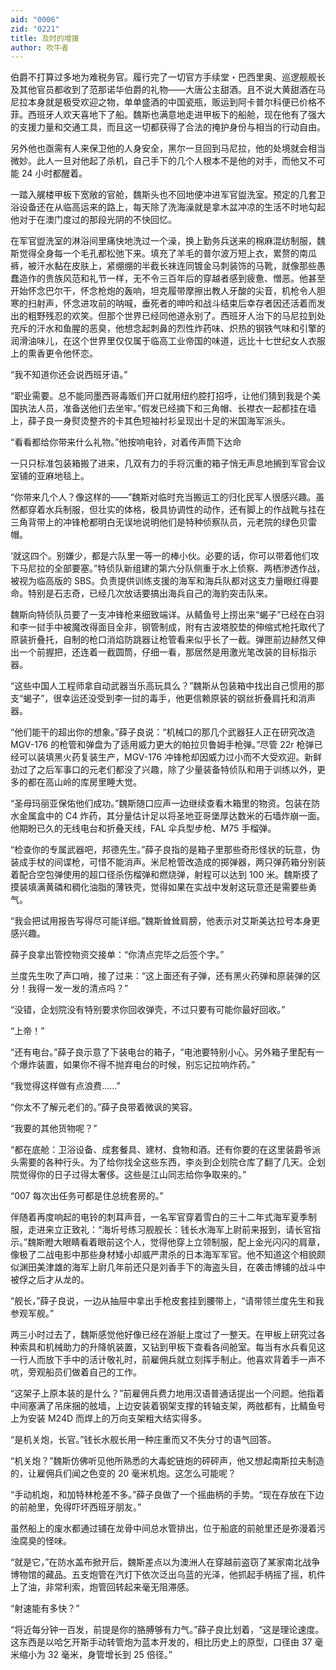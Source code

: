 ```yaml
---
aid: "0006"
zid: "0221"
title: 及时的增援
author: 吹牛者
---
```


伯爵不打算过多地为难税务官。履行完了一切官方手续堂・巴西里奥、巡逻舰舰长及其他官员都收到了范那诺华伯爵的礼物——大唐公主甜酒。且不说大黄甜酒在马尼拉本身就是极受欢迎之物，单单盛酒的中国瓷瓶，贩运到阿卡普尔科便已价格不菲。西班牙人欢天喜地下了船。魏斯也满意地走进甲板下的船舱，现在他有了强大的支援力量和交通工具，而且这一切都获得了合法的掩护身份与相当的行动自由。

另外他也亟需有人来保卫他的人身安全，黑尔一旦回到马尼拉，他的处境就会相当微妙。此人一旦对他起了杀机，自己手下的几个人根本不是他的对手，而他又不可能 24 小时都醒着。

一踏入艉楼甲板下宽敞的官舱，魏斯头也不回地便冲进军官盥洗室。预定的几套卫浴设备还在从临高运来的路上，每天除了洗海澡就是拿木盆冲凉的生活不时地勾起他对于在澳门度过的那段光阴的不快回忆。

在军官盥洗室的淋浴间里痛快地洗过一个澡，换上勤务兵送来的棉麻混纺制服，魏斯觉得全身每一个毛孔都松弛下来。填充了羊毛的普尔波万短上衣，累赘的南瓜裤，被汗水黏在皮肤上，紧绷绷的半截长袜连同镀金马刺装饰的马靴，就像那些愚蠢造作的贵族风范和礼节一样，无不令三百年后的穿越者感到疲惫、憎恶。他甚至开始怀念巴尔干，怀念枪炮的轰响，坦克履带摩擦出教人牙酸的尖音，机枪令人胆寒的扫射声，怀念进攻前的呐喊，垂死者的呻吟和战斗结束后幸存者因还活着而发出的粗野残忍的欢笑。但那个世界已经同他道永别了。西班牙人治下的马尼拉到处充斥的汗水和鱼腥的恶臭，他想念起刺鼻的烈性炸药味、炽热的钢铁气味和引擎的润滑油味儿，在这个世界里仅仅属于临高工业帝国的味道，远比十七世纪女人衣服上的熏香更令他怀恋。

“我不知道你还会说西班牙语。”

“职业需要。总不能同墨西哥毒贩们开口就用纽约腔打招呼，让他们猜到我是个美国执法人员，准备送他们去坐牢。”假发已经摘下和三角帽、长襟衣一起都挂在墙上，薛子良一身熨烫整齐的卡其色短袖衬衫呈现出十足的米国海军派头。

“看看都给你带来什么礼物。”他按响电铃，对着传声筒下达命

一只只标准包装箱搬了进来，几双有力的手将沉重的箱子悄无声息地搁到军官会议室铺的亚麻地毯上。

“你带来几个人？像这样的——”魏斯对临时充当搬运工的归化民军人很感兴趣。虽然都穿着水兵制服，但壮实的体格，极具协调性的动作，还有脚上的作战靴与挂在三角背带上的冲锋枪都明白无误地说明他们是特种侦察队员，元老院的绿色贝雷帽。

‘就这四个。别嫌少，都是六队里一等一的棒小伙。必要的话，你可以带着他们攻下马尼拉的全部要塞。”特侦队新组建的第六分队侧重于水上侦察、两栖渗透作战，被视为临高版的 SBS。负责提供训练支援的海军和海兵队都对这支力量眼红得要命。特别是石志奇，已经几次放话要搞出海兵自己的海豹突击队来。

魏斯向特侦队员要了一支冲锋枪来细致端详。从鲭鱼号上捞出来“蝎子”已经在白羽和李一挝手中被魔改得面目全非，钢管制成，附有古波塔胶垫的伸缩式枪托取代了原装折叠托，自制的枪口消焰防跳器让枪管看来似乎长了一截。弹匣前边赫然又伸出一个前握把，还连着一截圆筒，仔细一看，那居然是用激光笔改装的目标指示器。

“这些中国人工程师拿自动武器当乐高玩具么？”魏斯从包装箱中找出自己惯用的那支“蝎子”，很幸运还没受到李一挝的毒手，他更信赖原装的钢丝折叠肩托和消声器。

“他们能干的超出你的想象。”薛子良说：“机械口的那几个武器狂人正在研究改造 MGV-176 的枪管和弹盘为了适用威力更大的帕拉贝鲁姆手枪弹。”尽管 22r 枪弹已经可以装填黑火药复装生产，MGV-176 冲锋枪却因威力过小而不大受欢迎。新鲜劲过了之后军事口的元老们都没了兴趣，除了少量装备特侦队和用于训练以外，更多的都在高山岭的库房里睡大觉。

“圣母玛丽亚保佑他们成功。”魏斯随口应声一边继续查看木箱里的物资。包装在防水金属盒中的 C4 炸药，其分量估计足以将圣地亚哥堡厚达数米的石墙炸崩一面。他期盼已久的无线电台和折叠天线，FAL 伞兵型步枪、M75 手榴弹。

“检查你的专属武器吧，邦德先生。”薛子良指的是箱子里那些奇形怪状的玩意，伪装成手杖的间谍枪，可惜不能消声。米尼枪管改造成的掷弹器，两只弹药箱分别装着配合空包弹使用的超口径杀伤榴弹和燃烧弹，射程可以达到 100 米。魏斯摸了摸装填满黄磷和稠化油脂的薄铁壳，觉得如果在实战中发射这玩意还是需要些勇气。

“我会把试用报告写得尽可能详细。”魏斯耸耸肩膀，他表示对艾斯美达拉号本身更感兴趣。

薛子良拿出管控物资交接单：“你清点完毕之后签个字。”

兰度先生吹了声口哨，接了过来：“这上面还有子弹，还有黑火药弹和原装弹的区分！我得一发一发的清点吗？”

“没错，企划院没有特别要求你回收弹壳，不过只要有可能你最好回收。”

“上帝！”

“还有电台。”薛子良示意了下装电台的箱子，“电池要特别小心。另外箱子里配有一个爆炸装置，如果你不得不抛弃电台的时候，别忘记拉响炸药。”

“我觉得这样做有点浪费……”

“你太不了解元老们的。”薛子良带着微讽的笑容。

“我要的其他货物呢？”

“都在底舱：卫浴设备、成套餐具、建材、食物和酒。还有你要的在这里装爵爷派头需要的各种行头。为了给你找全这些东西，李炎到企划院仓库了翻了几天。企划院觉得你的日子过得太奢侈。这些是江山同志给你争取来的。”

“007 每次出任务可都是住总统套房的。”

伴随着再度响起的电铃的刺耳声音，一名军官穿着雪白的三十二年式海军夏季制服，走进来立正致礼：“海圻号练习舰舰长：钱长水海军上尉前来报到，请长官指示。”魏斯瞪大眼睛看着眼前这个人，觉得他穿上立领制服，配上金光闪闪的肩章，像极了二战电影中那些身材矮小却威严肃杀的日本海军军官。他不知道这个相貌颇似渊田美津雄的海军上尉几年前还只是刘香手下的海盗头目，在袭击博铺的战斗中被俘之后才从龙的。

“舰长，”薛子良说，一边从抽屉中拿出手枪皮套挂到腰带上，“请带领兰度先生和我参观军舰。”

两三小时过去了，魏斯感觉他好像已经在游艇上度过了一整天。在甲板上研究过各种索具和机械助力的升降帆装置，又钻到甲板下查看各间舱室。每当有水兵看见这一行人而放下手中的活计敬礼时，前雇佣兵就立刻挥手制止。他喜欢背着手一声不吭，旁观船员们做着自己的工作。

“这架子上原本装的是什么？”前雇佣兵费力地用汉语普通话提出一个问题。他指着中间塞满了吊床捆的舷墙，上边安装着钢架支撑的转轴支架，两舷都有，比鲭鱼号上为安装 M24D 而焊上的万向支架粗大结实得多。

“是机关炮，长官。”钱长水舰长用一种庄重而又不失分寸的语气回答。

“机关炮？”魏斯仿佛听见他所熟悉的大毒蛇链炮的砰砰声，他又想起南斯拉夫制造的，让雇佣兵们闻之色变的 20 毫米机炮。这怎么可能呢？

“手动机炮，和加特林枪差不多。”薛子良做了一个摇曲柄的手势。“现在存放在下边的前舱里，免得吓坏西班牙朋友。”

虽然船上的废水都通过铺在龙骨中间总水管排出，位于船底的前舱里还是弥漫着污浊腐臭的怪味。

“就是它，”在防水盖布掀开后，魏斯差点以为澳洲人在穿越前盗窃了某家南北战争博物馆的藏品。五支炮管在汽灯下依次泛出乌蓝的光泽，他抓起手柄摇了摇，机件上了油，非常利索，炮管回转起来毫无阻滞感。

“射速能有多快？”

“将近每分钟一百发，前提是你的胳膊够有力气。”薛子良比划着，“这是理论速度。这东西是以哈乞开斯手动转管炮为蓝本开发的，相比历史上的原型，口径由 37 毫米缩小为 32 毫米，身管增长到 25 倍径。”

